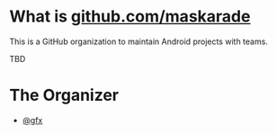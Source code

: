 # What is [github.com/maskarade](https://github.com/maskarade)

This is a GitHub organization to maintain Android projects with teams.

TBD

# The Organizer

* [@gfx](https://github.com/gfx)
